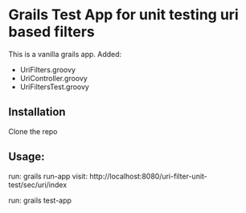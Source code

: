Grails Test App for unit testing uri based filters
================================

This is a vanilla grails app.
Added:
 - UriFilters.groovy
 - UriController.groovy
 - UriFiltersTest.groovy
 
Installation
------------
Clone the repo

Usage:
------
run: grails run-app
visit: http://localhost:8080/uri-filter-unit-test/sec/uri/index

run: grails test-app

